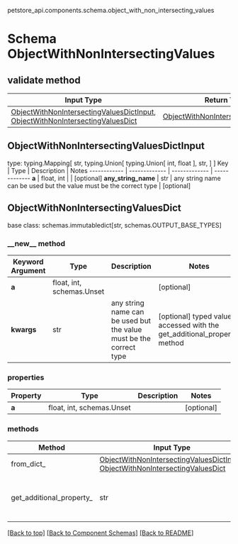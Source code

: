 petstore_api.components.schema.object_with_non_intersecting_values
# Schema ObjectWithNonIntersectingValues

## validate method
Input Type | Return Type | Notes
------------ | ------------- | -------------
[ObjectWithNonIntersectingValuesDictInput](#objectwithnonintersectingvaluesdictinput), [ObjectWithNonIntersectingValuesDict](#objectwithnonintersectingvaluesdict) | [ObjectWithNonIntersectingValuesDict](#objectwithnonintersectingvaluesdict) |

## ObjectWithNonIntersectingValuesDictInput
type: typing.Mapping[
    str,
    typing.Union[
        typing.Union[
            int,
            float
        ],
        str,
    ]
]
Key | Type |  Description | Notes
------------ | ------------- | ------------- | -------------
**a** | float, int |  | [optional]
**any_string_name** | str | any string name can be used but the value must be the correct type | [optional]

## ObjectWithNonIntersectingValuesDict
base class: schemas.immutabledict[str, schemas.OUTPUT_BASE_TYPES]

### &lowbar;&lowbar;new&lowbar;&lowbar; method
Keyword Argument | Type | Description | Notes
---------------- | ---- | ----------- | -----
**a** | float, int, schemas.Unset |  | [optional]
**kwargs** | str | any string name can be used but the value must be the correct type | [optional] typed value is accessed with the get_additional_property_ method

### properties
Property | Type | Description | Notes
-------- | ---- | ----------- | -----
**a** | float, int, schemas.Unset |  | [optional]

### methods
Method | Input Type | Return Type | Notes
------ | ---------- | ----------- | ------
from_dict_ | [ObjectWithNonIntersectingValuesDictInput](#objectwithnonintersectingvaluesdictinput), [ObjectWithNonIntersectingValuesDict](#objectwithnonintersectingvaluesdict) | [ObjectWithNonIntersectingValuesDict](#objectwithnonintersectingvaluesdict) | a constructor
get_additional_property_ | str | str, schemas.Unset | provides type safety for additional properties

[[Back to top]](#top) [[Back to Component Schemas]](../../../README.md#Component-Schemas) [[Back to README]](../../../README.md)
